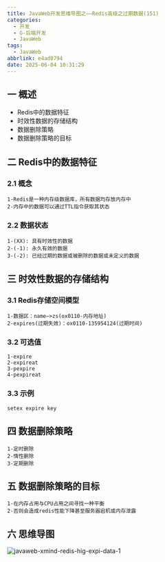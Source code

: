```yaml
---
title: JavaWeb开发思维导图之——Redis高级之过期数据(151)
categories:
  - 开发
  - G-后端开发
  - JavaWeb
tags:
  - JavaWeb
abbrlink: e4ad0794
date: 2025-06-04 10:31:29
---
```

## 一 概述

* Redis中的数据特征
* 时效性数据的存储结构
* 数据删除策略
* 数据删除策略的目标

<!--more-->

## 二 Redis中的数据特征

### 2.1 概念

```
1-Redis是一种内存级数据库，所有数据均存放内存中
2-内存中的数据可以通过TTL指令获取其状态
```

### 2.2 数据状态

```
1-(XX): 具有时效性的数据
2-(-1): 永久有效的数据
3-(-2): 已经过期的数据或被删除的数据或未定义的数据
```

## 三 时效性数据的存储结构

### 3.1 Redis存储空间模型

```
1-数据区：name—>zs(ox0110-内存地址)
2-expires(过期失效)：ox0110-135954124(过期时间)
```

### 3.2 可选值

```
1-expire
2-expireat
3-pexpire
4-pexpireat
```

### 3.3 示例

```
setex expire key
```

## 四 数据删除策略

```
1-定时删除
2-惰性删除
3-定期删除
```

## 五 数据删除策略的目标

```
1-在内存占用与CPU占用之间寻找一种平衡
2-否则会造成redis性能下降甚至服务器宕机或内存泄露
```


## 六 思维导图

![javaweb-xmind-redis-hig-expi-data-1][1]



[1]:https://cdn.jsdelivr.net/gh/PGzxc/CDN/blog-java/javaweb-xmind-redis-hig-expi-data-1.png
